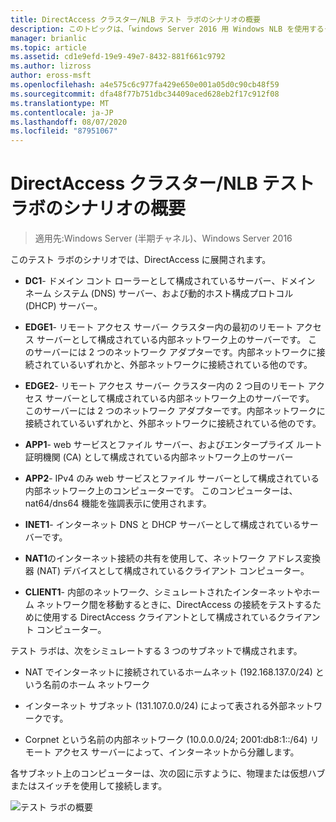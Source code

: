 ```yaml
---
title: DirectAccess クラスター/NLB テスト ラボのシナリオの概要
description: このトピックは、「windows Server 2016 用 Windows NLB を使用するクラスターでの DirectAccess のデモンストレーション」のテストラボガイドに含まれています。
manager: brianlic
ms.topic: article
ms.assetid: cd1e9efd-19e9-49e7-8432-881f661c9792
ms.author: lizross
author: eross-msft
ms.openlocfilehash: a4e575c6c977fa429e650e001a05d0c90cb48f59
ms.sourcegitcommit: dfa48f77b751dbc34409aced628eb2f17c912f08
ms.translationtype: MT
ms.contentlocale: ja-JP
ms.lasthandoff: 08/07/2020
ms.locfileid: "87951067"
---
```

# <a name="overview-of-the-directaccess-cluster-nlb-test-lab-scenario"></a>DirectAccess クラスター/NLB テスト ラボのシナリオの概要

>適用先:Windows Server (半期チャネル)、Windows Server 2016

このテスト ラボのシナリオでは、DirectAccess に展開されます。

-   **DC1**- ドメイン コント ローラーとして構成されているサーバー、ドメイン ネーム システム (DNS) サーバー、および動的ホスト構成プロトコル (DHCP) サーバー。

-   **EDGE1**- リモート アクセス サーバー クラスター内の最初のリモート アクセス サーバーとして構成されている内部ネットワーク上のサーバーです。 このサーバーには 2 つのネットワーク アダプターです。内部ネットワークに接続されているいずれかと、外部ネットワークに接続されている他のです。

-   **EDGE2**- リモート アクセス サーバー クラスター内の 2 つ目のリモート アクセス サーバーとして構成されている内部ネットワーク上のサーバーです。 このサーバーには 2 つのネットワーク アダプターです。内部ネットワークに接続されているいずれかと、外部ネットワークに接続されている他のです。

-   **APP1**- web サービスとファイル サーバー、およびエンタープライズ ルート証明機関 (CA) として構成されている内部ネットワーク上のサーバー

-   **APP2**- IPv4 のみ web サービスとファイル サーバーとして構成されている内部ネットワーク上のコンピューターです。 このコンピューターは、nat64/dns64 機能を強調表示に使用されます。

-   **INET1**- インターネット DNS と DHCP サーバーとして構成されているサーバーです。

-   **NAT1**のインターネット接続の共有を使用して、ネットワーク アドレス変換器 (NAT) デバイスとして構成されているクライアント コンピューター。

-   **CLIENT1**- 内部のネットワーク、シミュレートされたインターネットやホーム ネットワーク間を移動するときに、DirectAccess の接続をテストするために使用する DirectAccess クライアントとして構成されているクライアント コンピューター。

テスト ラボは、次をシミュレートする 3 つのサブネットで構成されます。

-   NAT でインターネットに接続されているホームネット (192.168.137.0/24) という名前のホーム ネットワーク

-   インターネット サブネット (131.107.0.0/24) によって表される外部ネットワークです。

-   Corpnet という名前の内部ネットワーク (10.0.0.0/24; 2001:db8:1::/64) リモート アクセス サーバーによって、インターネットから分離します。

各サブネット上のコンピューターは、次の図に示すように、物理または仮想ハブまたはスイッチを使用して接続します。

![テスト ラボの概要](../../../media/Overview-of-the-Test-Lab-Scenario_5/TLG_DA_Cluster.png)



